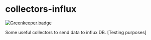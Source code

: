 collectors-influx
=================

[![Greenkeeper badge](https://badges.greenkeeper.io/boopathi/collectors-influx.svg)](https://greenkeeper.io/)

Some useful collectors to send data to influx DB. [Testing purposes]

